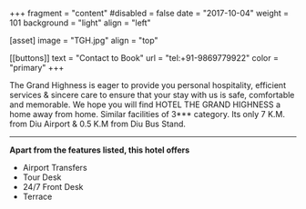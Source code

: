 +++
fragment = "content"
#disabled = false
date = "2017-10-04"
weight = 101
background = "light"
align = "left"

[asset]
  image = "TGH.jpg"
  align = "top"


 [[buttons]]
  text = "Contact to Book"
  url = "tel:+91-9869779922"
  color = "primary"
+++


The Grand Highness is eager to provide you personal hospitality, efficient services & sincere care to ensure that your stay with us is safe, comfortable and memorable. We hope you will find HOTEL THE GRAND HIGHNESS a home away from home. Similar facilities of 3*** category. Its only 7 K.M. from Diu Airport & 0.5 K.M from Diu Bus Stand. 
***
**Apart from the features listed, this hotel offers**
- Airport Transfers
- Tour Desk
- 24/7 Front Desk
- Terrace

